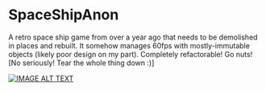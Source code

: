 # SpaceShipAnon
A retro space ship game from over a year ago that needs to be demolished in places and rebuilt. It somehow manages 60fps with mostly-immutable objects (likely poor design on my part). Completely refactorable! Go nuts! \[No seriously! Tear the whole thing down :)\]

[![IMAGE ALT TEXT](http://img.youtube.com/vi/RTMWZlT03dk/0.jpg)](https://www.youtube.com/watch?v=RTMWZlT03dk "Video Title")

